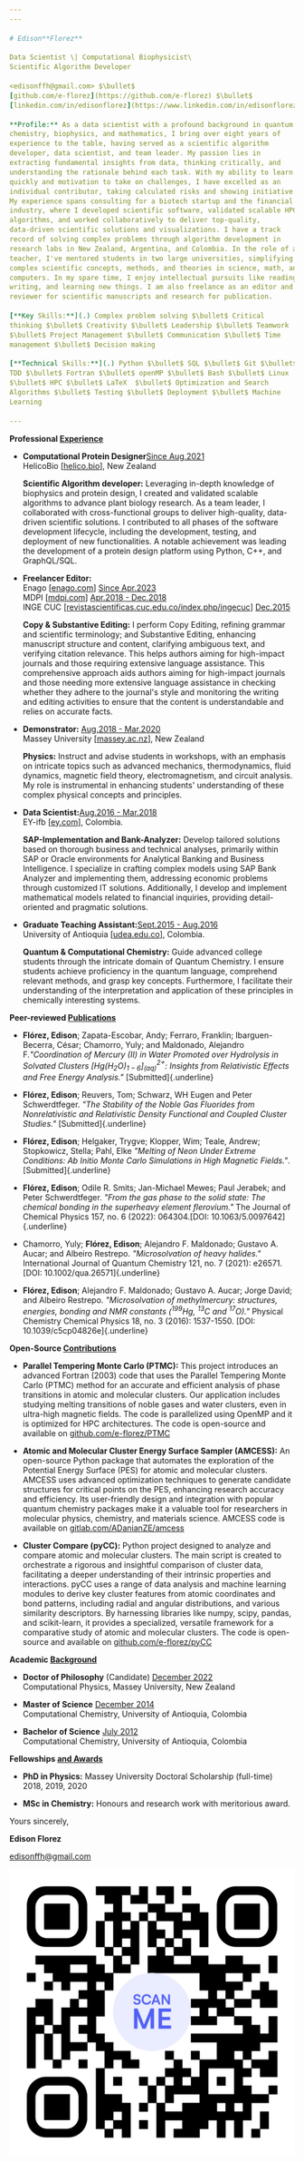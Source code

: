 ```yaml
---
---

# Edison**Florez**

Data Scientist \| Computational Biophysicist\
Scientific Algorithm Developer

<edisonffh@gmail.com> $\bullet$
[github.com/e-florez](https://github.com/e-florez) $\bullet$
[linkedin.com/in/edisonflorez](https://www.linkedin.com/in/edisonflorez/)

**Profile:** As a data scientist with a profound background in quantum
chemistry, biophysics, and mathematics, I bring over eight years of
experience to the table, having served as a scientific algorithm
developer, data scientist, and team leader. My passion lies in
extracting fundamental insights from data, thinking critically, and
understanding the rationale behind each task. With my ability to learn
quickly and motivation to take on challenges, I have excelled as an
individual contributor, taking calculated risks and showing initiative.
My experience spans consulting for a biotech startup and the financial
industry, where I developed scientific software, validated scalable HPC
algorithms, and worked collaboratively to deliver top-quality,
data-driven scientific solutions and visualizations. I have a track
record of solving complex problems through algorithm development in
research labs in New Zealand, Argentina, and Colombia. In the role of a
teacher, I've mentored students in two large universities, simplifying
complex scientific concepts, methods, and theories in science, math, and
computers. In my spare time, I enjoy intellectual pursuits like reading,
writing, and learning new things. I am also freelance as an editor and
reviewer for scientific manuscripts and research for publication.

[**Key Skills:**](.) Complex problem solving $\bullet$ Critical
thinking $\bullet$ Creativity $\bullet$ Leadership $\bullet$ Teamwork
$\bullet$ Project Management $\bullet$ Communication $\bullet$ Time
management $\bullet$ Decision making

[**Technical Skills:**](.) Python $\bullet$ SQL $\bullet$ Git $\bullet$
TDD $\bullet$ Fortran $\bullet$ openMP $\bullet$ Bash $\bullet$ Linux
$\bullet$ HPC $\bullet$ LaTeX  $\bullet$ Optimization and Search
Algorithms $\bullet$ Testing $\bullet$ Deployment $\bullet$ Machine
Learning

---
```


**Professional [Experience](.)**

- **Computational Protein Designer**[Since Aug.2021](.)\
  HelicoBio \[[helico.bio](www.helico.bio)\], New Zealand

  **Scientific Algorithm developer:** Leveraging in-depth knowledge of
  biophysics and protein design, I created and validated scalable
  algorithms to advance plant biology research. As a team leader, I
  collaborated with cross-functional groups to deliver high-quality,
  data-driven scientific solutions. I contributed to all phases of the
  software development lifecycle, including the development, testing,
  and deployment of new functionalities. A notable achievement was
  leading the development of a protein design platform using Python,
  C++, and GraphQL/SQL.

- **Freelancer Editor:**\
  Enago \[[enago.com](https://www.enago.com/)\] [Since Apr.2023](.)\
  MDPI \[[mdpi.com](https://www.mdpi.com/)\] [Apr.2018 - Dec.2018](.)\
  INGE CUC
  \[[revistascientificas.cuc.edu.co/index.php/ingecuc](https://revistascientificas.cuc.edu.co/index.php/ingecuc)\]
  [Dec.2015](.)

  **Copy & Substantive Editing:** I perform Copy Editing, refining
  grammar and scientific terminology; and Substantive Editing,
  enhancing manuscript structure and content, clarifying ambiguous
  text, and verifying citation relevance. This helps authors aiming
  for high-impact journals and those requiring extensive language
  assistance. This comprehensive approach aids authors aiming for
  high-impact journals and those needing more extensive language
  assistance in checking whether they adhere to the journal's style
  and monitoring the writing and editing activities to ensure that the
  content is understandable and relies on accurate facts.

- **Demonstrator:** [Aug.2018 - Mar.2020](.)\
  Massey University \[[massey.ac.nz](www.massey.ac.nz)\], New Zealand

  **Physics:** Instruct and advise students in workshops, with an
  emphasis on intricate topics such as advanced mechanics,
  thermodynamics, fluid dynamics, magnetic field theory,
  electromagnetism, and circuit analysis. My role is instrumental in
  enhancing students' understanding of these complex physical concepts
  and principles.

- **Data Scientist:**[Aug.2016 - Mar.2018](.)\
  EY-ifb \[[ey.com](www.ey.com/en_gl/ey-ifb)\], Colombia.

  **SAP-Implementation and Bank-Analyzer:** Develop tailored solutions
  based on thorough business and technical analyses, primarily within
  SAP or Oracle environments for Analytical Banking and Business
  Intelligence. I specialize in crafting complex models using SAP Bank
  Analyzer and implementing them, addressing economic problems through
  customized IT solutions. Additionally, I develop and implement
  mathematical models related to financial inquiries, providing
  detail-oriented and pragmatic solutions.

- **Graduate Teaching Assistant:**[Sept.2015 - Aug.2016](.)\
  University of Antioquia \[[udea.edu.co](www.udea.edu.co)\],
  Colombia.

  **Quantum & Computational Chemistry:** Guide advanced college
  students through the intricate domain of Quantum Chemistry. I ensure
  students achieve proficiency in the quantum language, comprehend
  relevant methods, and grasp key concepts. Furthermore, I facilitate
  their understanding of the interpretation and application of these
  principles in chemically interesting systems.

**Peer-reviewed [Publications](.)**

- **Flórez, Edison**; Zapata-Escobar, Andy; Ferraro, Franklin;
  Ibarguen-Becerra, César; Chamorro, Yuly; and Maldonado, Alejandro
  F._"Coordination of Mercury (II) in Water Promoted over Hydrolysis
  in Solvated Clusters \[Hg(H$_2$O)$_{1-6}$\]$^{2+}_{(aq)}$: Insights
  from Relativistic Effects and Free Energy Analysis."_
  [Submitted]{.underline}

- **Flórez, Edison**; Reuvers, Tom; Schwarz, WH Eugen and Peter
  Schwerdtfeger. _"The Stability of the Noble Gas Fluorides from
  Nonrelativistic and Relativistic Density Functional and Coupled
  Cluster Studies."_ [Submitted]{.underline}

- **Flórez, Edison**; Helgaker, Trygve; Klopper, Wim; Teale, Andrew;
  Stopkowicz, Stella; Pahl, Elke _"Melting of Neon Under Extreme
  Conditions: Ab Initio Monte Carlo Simulations in High Magnetic
  Fields."_. [Submitted]{.underline}

- **Flórez, Edison**; Odile R. Smits; Jan-Michael Mewes; Paul Jerabek;
  and Peter Schwerdtfeger. _"From the gas phase to the solid state:
  The chemical bonding in the superheavy element flerovium."_ The
  Journal of Chemical Physics 157, no. 6 (2022): 064304.[DOI:
  10.1063/5.0097642]{.underline}

- Chamorro, Yuly; **Flórez, Edison**; Alejandro F. Maldonado;
  Gustavo A. Aucar; and Albeiro Restrepo. _"Microsolvation of heavy
  halides."_ International Journal of Quantum Chemistry 121, no. 7
  (2021): e26571. [DOI: 10.1002/qua.26571]{.underline}

- **Flórez, Edison**; Alejandro F. Maldonado; Gustavo A. Aucar; Jorge
  David; and Albeiro Restrepo. _"Microsolvation of methylmercury:
  structures, energies, bonding and NMR constants ($^{199}$Hg,
  $^{13}$C and $^{17}$O)."_ Physical Chemistry Chemical Physics 18,
  no. 3 (2016): 1537-1550. [DOI: 10.1039/c5cp04826e]{.underline}

**Open-Source [Contributions](.)**

- **Parallel Tempering Monte Carlo (PTMC):** This project introduces
  an advanced Fortran (2003) code that uses the Parallel Tempering
  Monte Carlo (PTMC) method for an accurate and efficient analysis of
  phase transitions in atomic and molecular clusters. Our application
  includes studying melting transitions of noble gases and water
  clusters, even in ultra-high magnetic fields. The code is
  parallelized using OpenMP and it is optimized for HPC architectures.
  The code is open-source and available on
  [github.com/e-florez/PTMC](https://github.com/e-florez/PTMC)

- **Atomic and Molecular Cluster Energy Surface Sampler (AMCESS):** An
  open-source Python package that automates the exploration of the
  Potential Energy Surface (PES) for atomic and molecular clusters.
  AMCESS uses advanced optimization techniques to generate candidate
  structures for critical points on the PES, enhancing research
  accuracy and efficiency. Its user-friendly design and integration
  with popular quantum chemistry packages make it a valuable tool for
  researchers in molecular physics, chemistry, and materials science.
  AMCESS code is available on
  [gitlab.com/ADanianZE/amcess](https://gitlab.com/ADanianZE/amcess)

- **Cluster Compare (pyCC):** Python project designed to analyze and
  compare atomic and molecular clusters. The main script is created to
  orchestrate a rigorous and insightful comparison of cluster data,
  facilitating a deeper understanding of their intrinsic properties
  and interactions. pyCC uses a range of data analysis and machine
  learning modules to derive key cluster features from atomic
  coordinates and bond patterns, including radial and angular
  distributions, and various similarity descriptors. By harnessing
  libraries like numpy, scipy, pandas, and scikit-learn, it provides a
  specialized, versatile framework for a comparative study of atomic
  and molecular clusters. The code is open-source and available on
  [github.com/e-florez/pyCC](https://github.com/e-florez/pyCC)

**Academic [Background](.)**

- **Doctor of Philosophy** (Candidate) [December 2022](.)\
  Computational Physics, Massey University, New Zealand

- **Master of Science** [December 2014](.)\
  Computational Chemistry, University of Antioquia, Colombia

- **Bachelor of Science** [July 2012](.)\
  Computational Chemistry, University of Antioquia, Colombia

**Fellowships [and Awards](.)**

- **PhD in Physics:** Massey University Doctoral Scholarship
  (full-time) 2018, 2019, 2020

- **MSc in Chemistry:** Honours and research work with meritorious
  award.

Yours sincerely,

**Edison Florez**

<edisonffh@gmail.com>

[ ![image](figs/qrcode_github_page.png) ](https://github.com/e-florez/)
